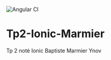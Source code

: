 ![Angular CI](https://github.com/RexT2507/Tp2-Ionic-Marmier/workflows/Node.js%20CI/badge.svg?branch=master)

# Tp2-Ionic-Marmier
Tp 2 noté Ionic Baptiste Marmier Ynov
